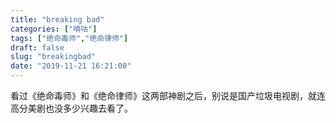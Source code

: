 ```yaml
---
title: "breaking bad"
categories: ["嘀咕"]
tags: ["绝命毒师","绝命律师"]
draft: false
slug: "breakingbad"
date: "2019-11-21 16:21:00"
---
```


看过《绝命毒师》和《绝命律师》这两部神剧之后，别说是国产垃圾电视剧，就连高分美剧也没多少兴趣去看了。
